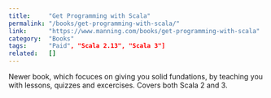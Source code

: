 ```yaml
---
title:     "Get Programming with Scala"
permalink: "/books/get-programming-with-scala/"
link:      "https://www.manning.com/books/get-programming-with-scala"
category:  "Books"
tags:      "Paid", "Scala 2.13", "Scala 3"]
related:   []
---
```


Newer book, which focuces on giving you solid fundations, by teaching you with lessons, quizzes and excercises. Covers both Scala 2 and 3.
